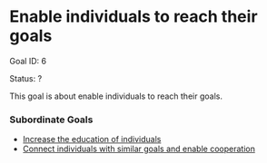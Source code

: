# Enable individuals to reach their goals

Goal ID: 6

Status: ?

This goal is about enable individuals to reach their goals.

### Subordinate Goals
- [Increase the education of individuals](./increase-the-education-of-individuals.md)
- [Connect individuals with similar goals and enable cooperation](./connect-individuals-with-similar-goals-and-enable-cooperation.md)
